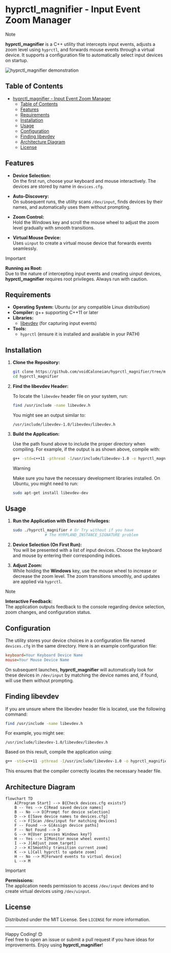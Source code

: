 # hyprctl_magnifier - Input Event Zoom Manager

> [!NOTE]  
> **hyprctl_magnifier** is a C++ utility that intercepts input events, adjusts a zoom level using `hyprctl`, and forwards mouse events through a virtual device. It supports a configuration file to automatically select input devices on startup.

![hyprctl_magnifier demonstration](./preview.gif)

## Table of Contents

- [hyprctl\_magnifier - Input Event Zoom Manager](#hyprctl_magnifier---input-event-zoom-manager)
  - [Table of Contents](#table-of-contents)
  - [Features](#features)
  - [Requirements](#requirements)
  - [Installation](#installation)
  - [Usage](#usage)
  - [Configuration](#configuration)
  - [Finding libevdev](#finding-libevdev)
  - [Architecture Diagram](#architecture-diagram)
  - [License](#license)

## Features

- **Device Selection:**  
  On the first run, choose your keyboard and mouse interactively. The devices are stored by name in `devices.cfg`.

- **Auto-Discovery:**  
  On subsequent runs, the utility scans `/dev/input`, finds devices by their names, and automatically uses them without prompting.

- **Zoom Control:**  
  Hold the Windows key and scroll the mouse wheel to adjust the zoom level gradually with smooth transitions.

- **Virtual Mouse Device:**  
  Uses `uinput` to create a virtual mouse device that forwards events seamlessly.

> [!IMPORTANT]  
> **Running as Root:**  
> Due to the nature of intercepting input events and creating uinput devices, **hyprctl_magnifier** requires root privileges. Always run with caution.

## Requirements

- **Operating System:** Ubuntu (or any compatible Linux distribution)
- **Compiler:** g++ supporting C++11 or later  
- **Libraries:**
  - [libevdev](https://github.com/freedesktop/libevdev) (for capturing input events)
- **Tools:**
  - `hyprctl` (ensure it is installed and available in your PATH)

## Installation

1. **Clone the Repository:**

   ```bash
   git clone https://github.com/voidCaloneian/hyprctl_magnifier/tree/main
   cd hyprctl_magnifier
   ```

2. **Find the libevdev Header:**

   To locate the `libevdev` header file on your system, run:

   ```bash
   find /usr/include -name libevdev.h
   ```

   You might see an output similar to:

   ```plaintext
   /usr/include/libevdev-1.0/libevdev/libevdev.h
   ```

3. **Build the Application:**

   Use the path found above to include the proper directory when compiling. For example, if the output is as shown above, compile with:

   ```bash
   g++ -std=c++11 -pthread -I/usr/include/libevdev-1.0 -o hyprctl_magnifier hyprctl_magnifier.cpp -levdev
   ```

   > [!WARNING]  
   > Make sure you have the necessary development libraries installed. On Ubuntu, you might need to run:
   >
   > ```bash
   > sudo apt-get install libevdev-dev
   > ```

## Usage

1. **Run the Application with Elevated Privileges:**

   ```bash
   sudo ./hyprctl_magnifier # Or Try without if you have 
                 # The HYRPLAND_INSTANCE_SIGNATURE problem
   ```

2. **Device Selection (On First Run):**  
   You will be presented with a list of input devices. Choose the keyboard and mouse by entering their corresponding indices.

3. **Adjust Zoom:**  
   While holding the **Windows** key, use the mouse wheel to increase or decrease the zoom level. The zoom transitions smoothly, and updates are applied via `hyprctl`.

> [!NOTE]  
> **Interactive Feedback:**  
> The application outputs feedback to the console regarding device selection, zoom changes, and configuration status.

## Configuration

The utility stores your device choices in a configuration file named `devices.cfg` in the same directory. Here is an example configuration file:

```ini
keyboard=Your Keyboard Device Name
mouse=Your Mouse Device Name
```

On subsequent launches, **hyprctl_magnifier** will automatically look for these devices in `/dev/input` by matching the device names and, if found, will use them without prompting.

## Finding libevdev

If you are unsure where the libevdev header file is located, use the following command:

```bash
find /usr/include -name libevdev.h
```

For example, you might see:

```plaintext
/usr/include/libevdev-1.0/libevdev/libevdev.h
```

Based on this result, compile the application using:

```bash
g++ -std=c++11 -pthread -I/usr/include/libevdev-1.0 -o hyprctl_magnifier hyprctl_magnifier.cpp -levdev
```

This ensures that the compiler correctly locates the necessary header file.

## Architecture Diagram

```mermaid
flowchart TD
    A[Program Start] --> B{Check devices.cfg exists?}
    B -- Yes --> C[Read saved device names]
    B -- No --> D[Prompt for device selection]
    D --> E[Save device names to devices.cfg]
    C --> F[Scan /dev/input for matching devices]
    F -- Found --> G[Assign device paths]
    F -- Not Found --> D
    G --> H{User presses Windows key?}
    H -- Yes --> I[Monitor mouse wheel events]
    I --> J[Adjust zoom_target]
    J --> K[Smoothly transition current zoom]
    K --> L[Call hyprctl to update zoom]
    H -- No --> M[Forward events to virtual device]
    L --> M
```

> [!IMPORTANT]  
> **Permissions:**  
> The application needs permission to access `/dev/input` devices and to create virtual devices using `/dev/uinput`.

## License

Distributed under the MIT License. See `LICENSE` for more information.

---

Happy Coding! 😊  
Feel free to open an issue or submit a pull request if you have ideas for improvements. Enjoy using **hyprctl_magnifier**!